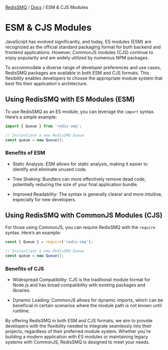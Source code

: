 [RedisSMQ](../README.md) / [Docs](README.md) / ESM & CJS Modules

# ESM & CJS Modules

JavaScript has evolved significantly, and today, ES modules (ESM) are recognized as the official standard packaging
format for both backend and frontend applications. However, CommonJS modules (CJS) continue to enjoy popularity and
are widely utilized by numerous NPM packages.

To accommodate a diverse range of developer preferences and use cases, RedisSMQ packages are available in both ESM and
CJS formats. This flexibility enables developers to choose the appropriate module system that best fits their
application's architecture.

## Using RedisSMQ with ES Modules (ESM)

To use RedisSMQ as an ES module, you can leverage the `import` syntax. Here’s a simple example:

```javascript
import { Queue } from 'redis-smq';

// Instantiate a new RedisSMQ Queue
const queue = new Queue();
```

### Benefits of ESM

- Static Analysis: ESM allows for static analysis, making it easier to identify and eliminate unused code.

- Tree Shaking: Bundlers can more effectively remove dead code, potentially reducing the size of your final application bundle.

- Improved Readability: The syntax is generally clearer and more intuitive, especially for new developers.

## Using RedisSMQ with CommonJS Modules (CJS)

For those using CommonJS, you can require RedisSMQ with the `require` syntax. Here’s an example:

```javascript
const { Queue } = require('redis-smq');

// Instantiate a new RedisSMQ Queue
const queue = new Queue();
```

### Benefits of CJS

- Widespread Compatibility: CJS is the traditional module format for Node.js and has broad compatibility with existing packages and libraries.

- Dynamic Loading: CommonJS allows for dynamic imports, which can be beneficial in certain scenarios where the module path is not known until runtime.

By offering RedisSMQ in both ESM and CJS formats, we aim to provide developers with the flexibility needed to integrate
seamlessly into their projects, regardless of their preferred module system. Whether you're building a modern
application with ES modules or maintaining legacy systems with CommonJS, RedisSMQ is designed to meet your needs.
